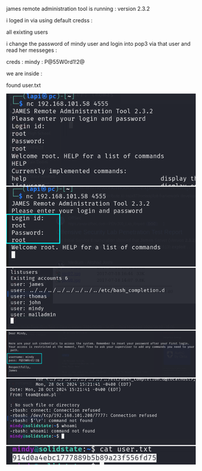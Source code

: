 



james remote administration tool is running : version 2.3.2



i loged in via using default credss :



all exixting users 



i change the password of mindy user and login into pop3 via that user and read her messeges :



creds : 
mindy : P@55W0rd1!2@


we are inside :



found user.txt






![unnamed_4e98f55407794de89a6aadcf1d4fb13e](unnamed_4e98f55407794de89a6aadcf1d4fb13e.png)
![unnamed_99093831be3c4502b25f15565f66de76](unnamed_99093831be3c4502b25f15565f66de76.png)
![unnamed_8ad89637dbe14c06b48c27a0e67dd198](unnamed_8ad89637dbe14c06b48c27a0e67dd198.png)
![unnamed_8b42e3a7c5a74c4aa6f8b755c075ccda](unnamed_8b42e3a7c5a74c4aa6f8b755c075ccda.png)
![unnamed_dd97be2eb3744401b66b19c6e2221f49](unnamed_dd97be2eb3744401b66b19c6e2221f49.png)
![unnamed_1a740a7654aa4167a6b2aa069b8f0c1d](unnamed_1a740a7654aa4167a6b2aa069b8f0c1d.png)
